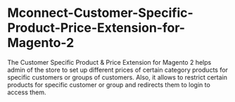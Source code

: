 # Mconnect-Customer-Specific-Product-Price-Extension-for-Magento-2
The Customer Specific Product &amp; Price Extension for Magento 2 helps admin of the store to set up different prices of certain category products for specific customers or groups of customers. Also, it allows to restrict certain products for specific customer or group and redirects them to login to access them. 
